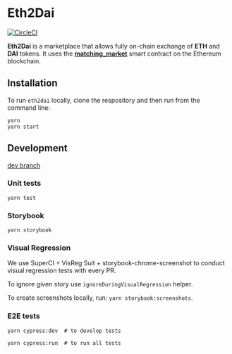 # Eth2Dai

[![CircleCI](https://circleci.com/gh/OasisDEX/eth2dai.svg?style=svg)](https://circleci.com/gh/OasisDEX/eth2dai)

**Eth2Dai** is a marketplace that allows fully on-chain exchange of **ETH** and **DAI** tokens. It uses the [**matching_market**](https://etherscan.io/address/0xb7ac09c2c0217b07d7c103029b4918a2c401eecb) smart contract on the Ethereum blockchain. 

## Installation

To run `eth2dai` locally, clone the respository and then run from the command line: 
```
yarn
yarn start
```

## Development

[dev branch](http://eth2dai-dev.surge.sh/)

### Unit tests

```
yarn test
```

### Storybook

```
yarn storybook
```

### Visual Regression

We use SuperCI + VisReg Suit + storybook-chrome-screenshot to conduct visual regression tests with every PR.

To ignore given story use `ignoreDuringVisualRegression` helper.

To create screenshots locally, run: `yarn storybook:screenshots`.

### E2E tests
```
yarn cypress:dev  # to develop tests
```

```
yarn cypress:run  # to run all tests
```